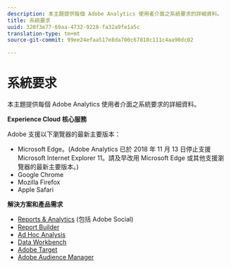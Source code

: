 ```yaml
---
description: 本主題提供每個 Adobe Analytics 使用者介面之系統要求的詳細資料。
title: 系統要求
uuid: 320f3e77-69aa-4732-9228-fa32a9fe1a5c
translation-type: tm+mt
source-git-commit: 99ee24efaa517e8da700c67818c111c4aa90dc02

---
```



# 系統要求

本主題提供每個 Adobe Analytics 使用者介面之系統要求的詳細資料。

**Experience Cloud 核心服務**

Adobe 支援以下瀏覽器的最新主要版本：

* Microsoft Edge。(Adobe Analytics 已於 2018 年 11 月 13 日停止支援 Microsoft Internet Explorer 11。請及早改用 Microsoft Edge 或其他支援瀏覽器的最新主要版本。)
* Google Chrome
* Mozilla Firefox
* Apple Safari

**解決方案和產品需求**

* [Reports &amp; Analytics](https://marketing.adobe.com/resources/help/zh_TW/sc/user/requirements.html) (包括 Adobe Social)
* [Report Builder](https://marketing.adobe.com/resources/help/zh_TW/arb/system_requirements.html)
* [Ad Hoc Analysis](https://marketing.adobe.com/resources/help/zh_TW/dsc/c_sys_reqs.html)
* [Data Workbench](https://marketing.adobe.com/resources/help/en_US/insight/install/c_Data_Workbench_Client_install.html)
* [Adobe Target](https://marketing.adobe.com/resources/help/zh_TW/target/ov/r_supported_browsers.html)
* [Adobe Audience Manager](https://marketing.adobe.com/resources/help/en_US/aam/c_supported_browsers.html)

